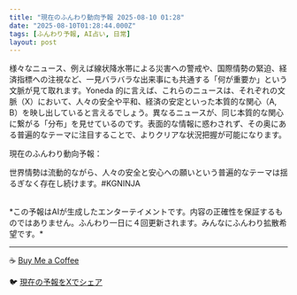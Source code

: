 ```yaml
---
title: "現在のふんわり動向予報 2025-08-10 01:28"
date: "2025-08-10T01:28:44.000Z"
tags: [ふんわり予報, AI占い, 日常]
layout: post
---
```


様々なニュース、例えば線状降水帯による災害への警戒や、国際情勢の緊迫、経済指標への注視など、一見バラバラな出来事にも共通する「何が重要か」という文脈が見て取れます。Yoneda 的に言えば、これらのニュースは、それぞれの文脈（X）において、人々の安全や平和、経済の安定といった本質的な関心（A, B）を映し出していると言えるでしょう。異なるニュースが、同じ本質的な関心に繋がる「分布」を見せているのです。表面的な情報に惑わされず、その奥にある普遍的なテーマに注目することで、よりクリアな状況把握が可能になります。


現在のふんわり動向予報：

世界情勢は流動的ながら、人々の安全と安心への願いという普遍的なテーマは揺るぎなく存在し続けます。#KGNINJA

<br>
*この予報はAIが生成したエンターテイメントです。内容の正確性を保証するものではありません。ふんわり一日に４回更新されます。みんなにふんわり拡散希望です。*

---
☕️ [Buy Me a Coffee](https://www.buymeacoffee.com/kgninja)

🐦 [現在の予報をXでシェア](https://twitter.com/intent/tweet?text=%E7%8F%BE%E5%9C%A8%E3%81%AE%E3%81%B5%E3%82%93%E3%82%8F%E3%82%8A%E4%BA%88%E5%A0%B1%3A%20%E3%80%8C%E6%A7%98%E3%80%85%E3%81%AA%E3%83%8B%E3%83%A5%E3%83%BC%E3%82%B9%E3%80%81%E4%BE%8B%E3%81%88%E3%81%B0%E7%B7%9A%E7%8A%B6%E9%99%8D%E6%B0%B4%E5%B8%AF%E3%81%AB%E3%82%88%E3%82%8B%E7%81%BD%E5%AE%B3%E3%81%B8%E3%81%AE%E8%AD%A6%E6%88%92%E3%82%84%E3%80%81%E5%9B%BD%E9%9A%9B%E6%83%85%E5%8B%A2%E3%81%AE%E7%B7%8A%E8%BF%AB%E3%80%81%E7%B5%8C%E6%B8%88%E6%8C%87%E6%A8%99%E3%81%B8%E3%81%AE%E6%B3%A8%E8%A6%96%E3%81%AA%E3%81%A9%E3%80%81%E4%B8%80%E8%A6%8B%E3%83%90%E3%83%A9%E3%83%90%E3%83%A9%E3%81%AA%E5%87%BA%E6%9D%A5%E4%BA%8B%E3%81%AB%E3%82%82%E5%85%B1%E9%80%9A%E3%81%99%E3%82%8B%E3%80%8C%E4%BD%95%E3%81%8C%E9%87%8D%E8%A6%81%E3%81%8B%E3%80%8D%E3%81%A8%E3%81%84%E3%81%86%E6%96%87%E8%84%88%E3%81%8C%E8%A6%8B%E3%81%A6%E5%8F%96%E3%82%8C%E3%81%BE%E3%81%99%E3%80%82%E3%80%8D%23KGNINJA%20%E7%B6%9A%E3%81%8D%E3%81%AF%E3%83%96%E3%83%AD%E3%82%B0%E3%81%A7%EF%BC%81%F0%9F%91%87&url=https%3A%2F%2Fkg-ninja.github.io%2FFunwariyoso%2F)
